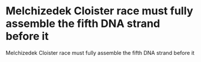 # Melchizedek Cloister race must fully assemble the fifth DNA strand before it

Melchizedek Cloister race must fully assemble the fifth DNA strand before it
